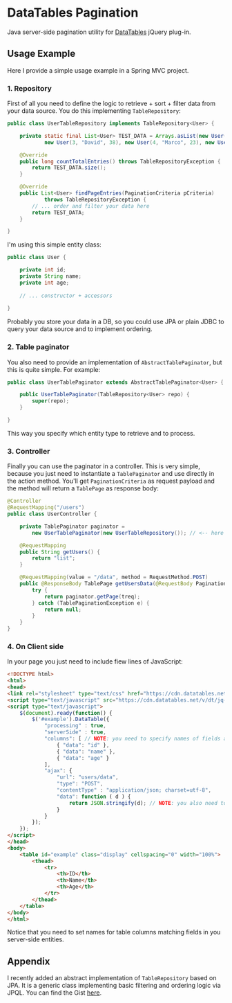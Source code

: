 # DataTables Pagination

Java server-side pagination utility for [DataTables](https://datatables.net/) jQuery plug-in.

## Usage Example

Here I provide a simple usage example in a Spring MVC project.

### 1. Repository

First of all you need to define the logic to retrieve + sort + filter data from your data source. 
You do this implementing `TableRepository`:

```java
public class UserTableRepository implements TableRepository<User> {

    private static final List<User> TEST_DATA = Arrays.asList(new User(1, "Lisa", 20), new User(2, "Tom", 31),
            new User(3, "David", 38), new User(4, "Marco", 23), new User(5, "Jenny", 15));

    @Override
    public long countTotalEntries() throws TableRepositoryException {
        return TEST_DATA.size();
    }

    @Override
    public List<User> findPageEntries(PaginationCriteria pCriteria)
            throws TableRepositoryException {
        // ... order and filter your data here
        return TEST_DATA;
    }

}
```

I'm using this simple entity class:

```java
public class User {

    private int id;
    private String name;
    private int age;
    
    // ... constructor + accessors
    
}
```

Probably you store your data in a DB, so you could use JPA or plain JDBC to query your data source and to implement ordering.

### 2. Table paginator

You also need to provide an implementation of `AbstractTablePaginator`, but this is quite simple. For example:

```java
public class UserTablePaginator extends AbstractTablePaginator<User> {

    public UserTablePaginator(TableRepository<User> repo) {
        super(repo);
    }

}
```

This way you specify which entity type to retrieve and to process.

### 3. Controller

Finally you can use the paginator in a controller.
This is very simple, because you just need to instantiate a `TablePaginator` and use directly in the action method. 
You'll get `PaginationCriteria` as request payload and the method will return a `TablePage` as response body:

```java
@Controller
@RequestMapping("/users")
public class UserController {

    private TablePaginator paginator = 
        new UserTablePaginator(new UserTableRepository()); // <-- here you can use autowiring

    @RequestMapping
    public String getUsers() {
        return "list";
    }

    @RequestMapping(value = "/data", method = RequestMethod.POST)
    public @ResponseBody TablePage getUsersData(@RequestBody PaginationCriteria treq) {
        try {
            return paginator.getPage(treq);
        } catch (TablePaginationException e) {
            return null;
        }
    }
}
```

### 4. On Client side

In your page you just need to include fiew lines of JavaScript:

```html
<!DOCTYPE html>
<html>
<head>
<link rel="stylesheet" type="text/css" href="https://cdn.datatables.net/v/dt/jq-2.2.3/dt-1.10.12/datatables.css" />
<script type="text/javascript" src="https://cdn.datatables.net/v/dt/jq-2.2.3/dt-1.10.12/datatables.js" />
<script type="text/javascript">
    $(document).ready(function() {
        $('#example').DataTable({
            "processing" : true,
            "serverSide" : true,
            "columns": [ // NOTE: you need to specify names of fields as ids for the columns
                { "data": "id" },
                { "data": "name" },
                { "data": "age" }
            ],
            "ajax": {
                "url": "users/data",
                "type": "POST",
                "contentType" : "application/json; charset=utf-8",			    
                "data": function ( d ) {
                    return JSON.stringify(d); // NOTE: you also need to stringify POST payload
                }
            }
        });
    });
</script>
</head>
<body>
    <table id="example" class="display" cellspacing="0" width="100%">
        <thead>
            <tr>
                <th>ID</th>
                <th>Name</th>
                <th>Age</th>
            </tr>
        </thead>
    </table>
</body>
</html>
```

Notice that you need to set names for table columns matching fields in you server-side entities.

## Appendix

I recently added an abstract implementation of `TableRepository` based on JPA. It is a generic class implementing basic filtering and ordering logic via JPQL. You can find the Gist [here](https://gist.github.com/davioooh/9c3af85af825f19ce7d31c860d579b69).
